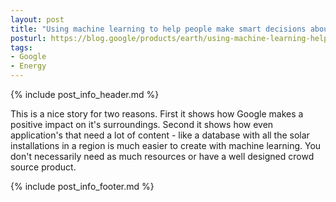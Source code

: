 ```yaml
---
layout: post
title: "Using machine learning to help people make smart decisions about solar energy"
posturl: https://blog.google/products/earth/using-machine-learning-help-people-make-smart-decisions-about-solar-energy/
tags:
- Google
- Energy
---
```


{% include post_info_header.md %}

This is a nice story for two reasons. First it shows how Google makes a positive impact on it's surroundings. Second it shows how even application's that need a lot of content - like a database with all the solar installations in a region is much easier to create with machine learning. You don't necessarily need as much resources or have a well designed crowd source product.

<!--more-->
{% include post_info_footer.md %}
